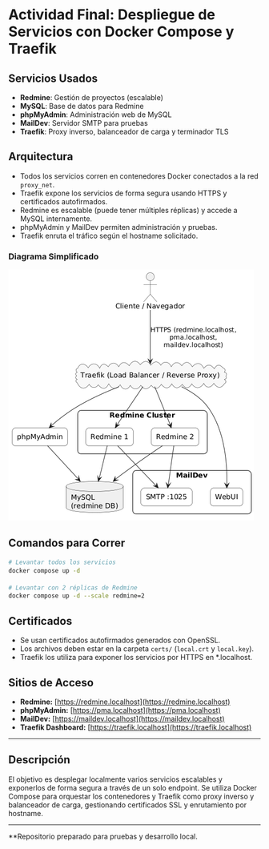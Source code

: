 # Actividad Final: Despliegue de Servicios con Docker Compose y Traefik

## Servicios Usados

- **Redmine**: Gestión de proyectos (escalable)
- **MySQL**: Base de datos para Redmine
- **phpMyAdmin**: Administración web de MySQL
- **MailDev**: Servidor SMTP para pruebas
- **Traefik**: Proxy inverso, balanceador de carga y terminador TLS

## Arquitectura

- Todos los servicios corren en contenedores Docker conectados a la red `proxy_net`.
- Traefik expone los servicios de forma segura usando HTTPS y certificados autofirmados.
- Redmine es escalable (puede tener múltiples réplicas) y accede a MySQL internamente.
- phpMyAdmin y MailDev permiten administración y pruebas.
- Traefik enruta el tráfico según el hostname solicitado.

### Diagrama Simplificado

![Diagrama](./diagrama.png)

## Comandos para Correr

```bash
# Levantar todos los servicios
docker compose up -d

# Levantar con 2 réplicas de Redmine
docker compose up -d --scale redmine=2
```

## Certificados

- Se usan certificados autofirmados generados con OpenSSL.
- Los archivos deben estar en la carpeta `certs/` (`local.crt` y `local.key`).
- Traefik los utiliza para exponer los servicios por HTTPS en *.localhost.

## Sitios de Acceso

- **Redmine:** [https://redmine.localhost](https://redmine.localhost)
- **phpMyAdmin:** [https://pma.localhost](https://pma.localhost)
- **MailDev:** [https://maildev.localhost](https://maildev.localhost)
- **Traefik Dashboard:** [https://traefik.localhost](https://traefik.localhost)


---

## Descripción

El objetivo es desplegar localmente varios servicios escalables y exponerlos de forma segura a través de un solo endpoint. Se utiliza Docker Compose para orquestar los contenedores y Traefik como proxy inverso y balanceador de carga, gestionando certificados SSL y enrutamiento por hostname.

---

**Repositorio preparado para pruebas y desarrollo local.